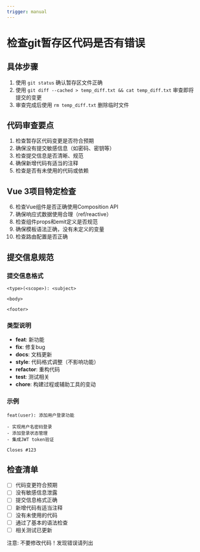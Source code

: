 ```yaml
---
trigger: manual
---
```


# 检查git暂存区代码是否有错误

## 具体步骤

1. 使用 `git status` 确认暂存区文件正确
2. 使用 `git diff --cached > temp_diff.txt && cat temp_diff.txt` 审查即将提交的变更
3. 审查完成后使用 `rm temp_diff.txt` 删除临时文件

## 代码审查要点

1. 检查暂存区代码变更是否符合预期
2. 确保没有提交敏感信息（如密码、密钥等）
3. 检查提交信息是否清晰、规范
4. 确保新增代码有适当的注释
5. 检查是否有未使用的代码或依赖

## Vue 3项目特定检查

6. 检查Vue组件是否正确使用Composition API
7. 确保响应式数据使用合理（ref/reactive）
8. 检查组件props和emit定义是否规范
9. 确保模板语法正确，没有未定义的变量
10. 检查路由配置是否正确

## 提交信息规范

### 提交信息格式

```
<type>(<scope>): <subject>

<body>

<footer>
```

### 类型说明

- **feat**: 新功能
- **fix**: 修复bug
- **docs**: 文档更新
- **style**: 代码格式调整（不影响功能）
- **refactor**: 重构代码
- **test**: 测试相关
- **chore**: 构建过程或辅助工具的变动

### 示例

```
feat(user): 添加用户登录功能

- 实现用户名密码登录
- 添加登录状态管理
- 集成JWT token验证

Closes #123
```

## 检查清单

- [ ] 代码变更符合预期
- [ ] 没有敏感信息泄露
- [ ] 提交信息格式正确
- [ ] 新增代码有适当注释
- [ ] 没有未使用的代码
- [ ] 通过了基本的语法检查
- [ ] 相关测试已更新

注意: 不要修改代码！发现错误请列出